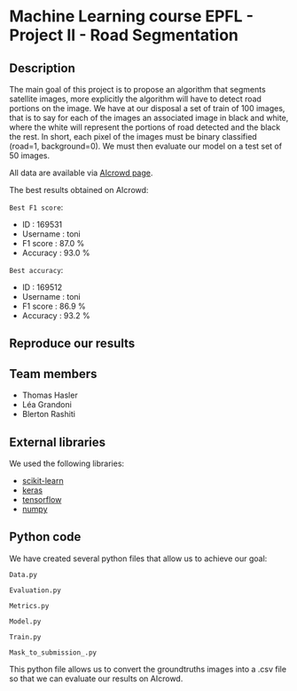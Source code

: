 # Machine Learning course EPFL - Project II -  Road Segmentation
## Description
The main goal of this project is to propose an algorithm that segments satellite images, more explicitly the algorithm will have to detect road portions on the image. We have at our disposal a set of train of 100 images, that is to say for each of the images an associated image in black and white, where the white will represent the portions of road detected and the black the rest. In short, each pixel of the images must be binary classified (road=1, background=0). We must then evaluate our model on a test set of 50 images.

All data are available via [AIcrowd page](https://www.aicrowd.com/challenges/epfl-ml-road-segmentation).

The best results obtained on AIcrowd:

`Best F1 score`:
* ID : 169531
* Username : toni
* F1 score : 87.0 %
* Accuracy : 93.0 %

`Best accuracy`:
* ID : 169512
* Username : toni
* F1 score : 86.9 %
* Accuracy : 93.2 %


## Reproduce our results

## Team members
* Thomas Hasler
* Léa Grandoni
* Blerton Rashiti

## External libraries
We used the following libraries:
* [scikit-learn](https://scikit-learn.org/stable/)
* [keras](https://keras.io/)
* [tensorflow](https://www.tensorflow.org/install/)
* [numpy](https://numpy.org/)

## Python code

We have created several python files that allow us to achieve our goal:

`Data.py`

`Evaluation.py`

`Metrics.py`

`Model.py`

`Train.py`

`Mask_to_submission_.py`

This python file allows us to convert the groundtruths images into a .csv file so that we can evaluate our results on AIcrowd.
